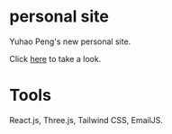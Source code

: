 # personal site

Yuhao Peng's new personal site.

Click [here](https://yuhaopeng.netlify.app/) to take a look.

# Tools

React.js, Three.js, Tailwind CSS, EmailJS.


